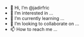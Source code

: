 - 👋 Hi, I’m @jadirfric
- 👀 I’m interested in ...
- 🌱 I’m currently learning ...
- 💞️ I’m looking to collaborate on ...
- 📫 How to reach me ...

<!---
jadirfric/jadirfric is a ✨ special ✨ repository because its `README.md` (this file) appears on your GitHub profile.
You can click the Preview link to take a look at your changes.
--->

